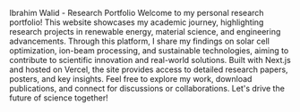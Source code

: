 Ibrahim Walid - Research Portfolio
Welcome to my personal research portfolio! This website showcases my academic journey, highlighting research projects in renewable energy, material science, and engineering advancements. Through this platform, I share my findings on solar cell optimization, ion-beam processing, and sustainable technologies, aiming to contribute to scientific innovation and real-world solutions. Built with Next.js and hosted on Vercel, the site provides access to detailed research papers, posters, and key insights. Feel free to explore my work, download publications, and connect for discussions or collaborations. Let's drive the future of science together! 
